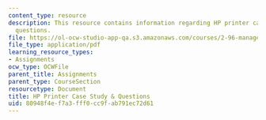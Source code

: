 ```yaml
---
content_type: resource
description: This resource contains information regarding HP printer case study &
  questions.
file: https://ol-ocw-studio-app-qa.s3.amazonaws.com/courses/2-96-management-in-engineering-fall-2012/80948f4ef7a3fff0cc9fab791ec72d61_MIT2_96F12_assn03.pdf
file_type: application/pdf
learning_resource_types:
- Assignments
ocw_type: OCWFile
parent_title: Assignments
parent_type: CourseSection
resourcetype: Document
title: HP Printer Case Study & Questions
uid: 80948f4e-f7a3-fff0-cc9f-ab791ec72d61
---
```

